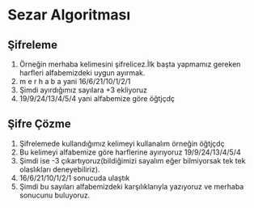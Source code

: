# Sezar Algoritması
## Şifreleme
1. Örneğin merhaba kelimesini şifrelicez.İlk başta yapmamız gereken harfleri alfabemizdeki  uygun ayırmak.
2. m e r h a b a yani 16/6/21/10/1/2/1
3. Şimdi ayırdığımız sayılara +3 ekliyoruz
4. 19/9/24/13/4/5/4 yani alfabemize göre öğtjçdç

## Şifre Çözme
1. Şifrelemede kullandığımız kelimeyi kullanalım örneğin öğtjçdç
2. Bu kelimeyi alfabemize göre harflerine ayırıyoruz 19/9/24/13/4/5/4
3. Şimdi ise -3 çıkartıyoruz(bildiğimizi sayalım eğer bilmiyorsak tek tek olaslıkları deneyebiliriz).
4. 16/6/21/10/1/2/1 sonucuda ulaştık
5. Şimdi bu sayıları alfabemizdeki karşılıklarıyla yazıyoruz ve merhaba sonucunu buluyoruz.
